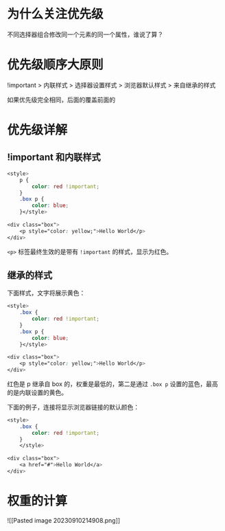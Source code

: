 # 为什么关注优先级

不同选择器组合修改同一个元素的同一个属性，谁说了算？

# 优先级顺序大原则

!important > 内联样式 > 选择器设置样式 > 浏览器默认样式 > 来自继承的样式

如果优先级完全相同，后面的覆盖前面的

# 优先级详解
## !important 和内联样式

```css
<style>  
    p {  
        color: red !important;  
    }  
    .box p {  
        color: blue;  
    }</style>  
  
<div class="box">  
    <p style="color: yellow;">Hello World</p>  
</div>
```

`<p>` 标签最终生效的是带有 `!important` 的样式，显示为红色。

## 继承的样式

下面样式，文字将展示黄色：

```css
<style>  
    .box {  
        color: red !important;  
    }  
    .box p {  
        color: blue;  
    }</style>  
  
<div class="box">  
    <p style="color: yellow;">Hello World</p>  
</div>
```

红色是 p 继承自 box 的，权重是最低的，第二是通过 `.box p` 设置的蓝色，最高的是内联设置的黄色。

下面的例子，连接将显示浏览器链接的默认颜色：

```css
<style>  
    .box {  
        color: red !important;  
    }  
    </style>  
  
<div class="box">  
    <a href="#">Hello World</a>  
</div>
```

# 权重的计算

![[Pasted image 20230910214908.png]]
